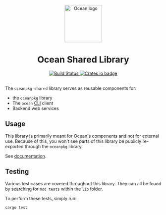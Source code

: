 <div align="center">
  <a href="www.oceanpkg.org">
    <img src="https://www.oceanpkg.org/static/images/ocean-logo.svg"
         alt="Ocean logo"
         height="120" width="120">
  </a>
  <br>
  <h1>Ocean Shared Library</h1>
  <a href="https://github.com/oceanpkg/ocean/actions?query=workflow%3ACI">
    <img src="https://github.com/oceanpkg/ocean/workflows/CI/badge.svg"
         alt="Build Status">
  </a>
  <a href="https://crates.io/crates/oceanpkg-shared">
    <img src="https://img.shields.io/crates/v/oceanpkg-shared.svg"
         alt="Crates.io badge">
  </a>
</div>
<br>

The `oceanpkg-shared` library serves as reusable components for:
- the `oceanpkg` library
- The `ocean` [CLI] client
- Backend web services

## Usage

This library is primarily meant for Ocean's components and not for external use.
Because of this, you won't see parts of this library be publicly re-exported
through the `oceanpkg` library.

See [documentation].

## Testing

Various test cases are covered throughout this library. They can all be found by
searching for `mod tests` within the `lib` folder.

To perform these tests, simply run:

```sh
cargo test
```

[CLI]: https://en.wikipedia.org/wiki/Command-line_interface
[Rust]: https://www.rust-lang.org
[`cargo`]: https://doc.rust-lang.org/cargo
[rustup.rs]: https://rustup.rs
[crate]: https://crates.io/crates/oceanpkg-shared
[documentation]: https://docs.rs/oceanpkg-shared
[`Cargo.toml`]: https://doc.rust-lang.org/cargo/reference/manifest.html

